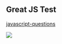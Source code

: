 

## Great JS Test

[javascript-questions](https://github.com/lydiahallie/javascript-questions)

![](https://gcy-1306312261.cos.ap-chengdu.myqcloud.com/blog/20230202160556.png)






